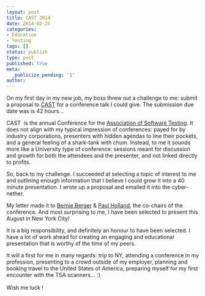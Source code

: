 ```yaml
---
layout: post
title: CAST 2014
date: 2014-02-25
categories:
- Education
- Testing
tags: []
status: publish
type: post
published: true
meta:
  _publicize_pending: '1'
author: 
---
```

On my first day in my new job, my boss threw out a challenge to me: submit a proposal to [CAST](http://www.associationforsoftwaretesting.org/conference/cast-2014/) for a conference talk I could give. The submission due date was is 42 hours...

CAST  is the annual Conference for the [Association of Software Testing](http://www.associationforsoftwaretesting.org/). It does not align with my typical impression of conferences: payed for by industry corporations, presenters with hidden agendas to line their pockets, and a general feeling of a shark-tank with chum. Instead, to me it sounds more like a University type of conference: sessions meant for discussion and growth for both the attendees and the presenter, and not linked directly to profits.

So, back to my challenge. I succeeded at selecting a topic of interest to me and outlining enough information that I believe I could grow it into a 40 minute presentation. I wrote up a proposal and emailed it into the cyber-nether.

My letter made it to [Bernie Berger](http://www.testassured.com/) &amp; [Paul Holland](http://testingthoughts.com/), the co-chairs of the conference. And most surprising to me, I have been selected to present this August in New York City!

It is a big responsibility, and definitely an honour to have been selected. I have a lot of work ahead for creating an engaging and educational presentation that is worthy of the time of my peers.

It will a first for me in many regards: trip to NY, attending a conference in my profession, presenting to a crowd outside of my employer, planning and booking travel to the United States of America, preparing myself for my first encounter with the TSA scanners... :)

<span style="line-height:1.5;">Wish me luck !</span>
